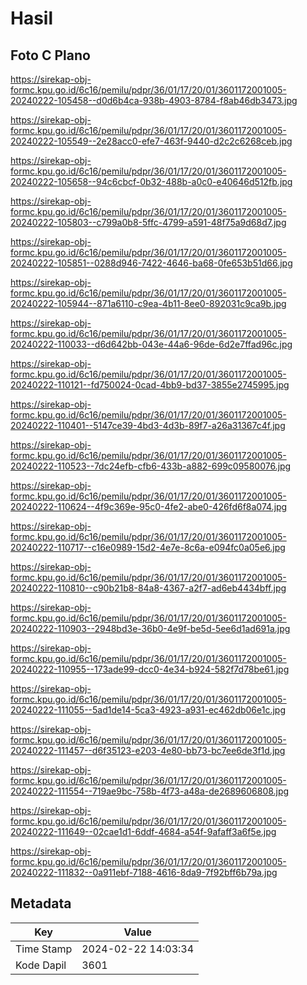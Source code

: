 # Hasil

## Foto C Plano

https://sirekap-obj-formc.kpu.go.id/6c16/pemilu/pdpr/36/01/17/20/01/3601172001005-20240222-105458--d0d6b4ca-938b-4903-8784-f8ab46db3473.jpg

https://sirekap-obj-formc.kpu.go.id/6c16/pemilu/pdpr/36/01/17/20/01/3601172001005-20240222-105549--2e28acc0-efe7-463f-9440-d2c2c6268ceb.jpg

https://sirekap-obj-formc.kpu.go.id/6c16/pemilu/pdpr/36/01/17/20/01/3601172001005-20240222-105658--94c6cbcf-0b32-488b-a0c0-e40646d512fb.jpg

https://sirekap-obj-formc.kpu.go.id/6c16/pemilu/pdpr/36/01/17/20/01/3601172001005-20240222-105803--c799a0b8-5ffc-4799-a591-48f75a9d68d7.jpg

https://sirekap-obj-formc.kpu.go.id/6c16/pemilu/pdpr/36/01/17/20/01/3601172001005-20240222-105851--0288d946-7422-4646-ba68-0fe653b51d66.jpg

https://sirekap-obj-formc.kpu.go.id/6c16/pemilu/pdpr/36/01/17/20/01/3601172001005-20240222-105944--871a6110-c9ea-4b11-8ee0-892031c9ca9b.jpg

https://sirekap-obj-formc.kpu.go.id/6c16/pemilu/pdpr/36/01/17/20/01/3601172001005-20240222-110033--d6d642bb-043e-44a6-96de-6d2e7ffad96c.jpg

https://sirekap-obj-formc.kpu.go.id/6c16/pemilu/pdpr/36/01/17/20/01/3601172001005-20240222-110121--fd750024-0cad-4bb9-bd37-3855e2745995.jpg

https://sirekap-obj-formc.kpu.go.id/6c16/pemilu/pdpr/36/01/17/20/01/3601172001005-20240222-110401--5147ce39-4bd3-4d3b-89f7-a26a31367c4f.jpg

https://sirekap-obj-formc.kpu.go.id/6c16/pemilu/pdpr/36/01/17/20/01/3601172001005-20240222-110523--7dc24efb-cfb6-433b-a882-699c09580076.jpg

https://sirekap-obj-formc.kpu.go.id/6c16/pemilu/pdpr/36/01/17/20/01/3601172001005-20240222-110624--4f9c369e-95c0-4fe2-abe0-426fd6f8a074.jpg

https://sirekap-obj-formc.kpu.go.id/6c16/pemilu/pdpr/36/01/17/20/01/3601172001005-20240222-110717--c16e0989-15d2-4e7e-8c6a-e094fc0a05e6.jpg

https://sirekap-obj-formc.kpu.go.id/6c16/pemilu/pdpr/36/01/17/20/01/3601172001005-20240222-110810--c90b21b8-84a8-4367-a2f7-ad6eb4434bff.jpg

https://sirekap-obj-formc.kpu.go.id/6c16/pemilu/pdpr/36/01/17/20/01/3601172001005-20240222-110903--2948bd3e-36b0-4e9f-be5d-5ee6d1ad691a.jpg

https://sirekap-obj-formc.kpu.go.id/6c16/pemilu/pdpr/36/01/17/20/01/3601172001005-20240222-110955--173ade99-dcc0-4e34-b924-582f7d78be61.jpg

https://sirekap-obj-formc.kpu.go.id/6c16/pemilu/pdpr/36/01/17/20/01/3601172001005-20240222-111055--5ad1de14-5ca3-4923-a931-ec462db06e1c.jpg

https://sirekap-obj-formc.kpu.go.id/6c16/pemilu/pdpr/36/01/17/20/01/3601172001005-20240222-111457--d6f35123-e203-4e80-bb73-bc7ee6de3f1d.jpg

https://sirekap-obj-formc.kpu.go.id/6c16/pemilu/pdpr/36/01/17/20/01/3601172001005-20240222-111554--719ae9bc-758b-4f73-a48a-de2689606808.jpg

https://sirekap-obj-formc.kpu.go.id/6c16/pemilu/pdpr/36/01/17/20/01/3601172001005-20240222-111649--02cae1d1-6ddf-4684-a54f-9afaff3a6f5e.jpg

https://sirekap-obj-formc.kpu.go.id/6c16/pemilu/pdpr/36/01/17/20/01/3601172001005-20240222-111832--0a911ebf-7188-4616-8da9-7f92bff6b79a.jpg


## Metadata

| Key        | Value               |
| ---------- | ------------------- |
| Time Stamp | 2024-02-22 14:03:34 |
| Kode Dapil | 3601                |



